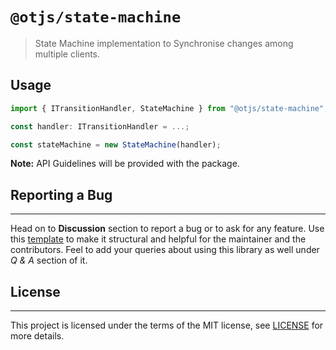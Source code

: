 # `@otjs/state-machine`

> State Machine implementation to Synchronise changes among multiple clients.

## Usage

```ts
import { ITransitionHandler, StateMachine } from "@otjs/state-machine";

const handler: ITransitionHandler = ...;

const stateMachine = new StateMachine(handler);
```

**Note:** API Guidelines will be provided with the package.

## Reporting a Bug

---

Head on to **Discussion** section to report a bug or to ask for any feature. Use this [template](https://github.com/Progyan1997/Operational-Transformation/discussions/30) to make it structural and helpful for the maintainer and the contributors. Feel to add your queries about using this library as well under _Q & A_ section of it.

## License

---

This project is licensed under the terms of the MIT license,
see [LICENSE](LICENSE) for more details.
